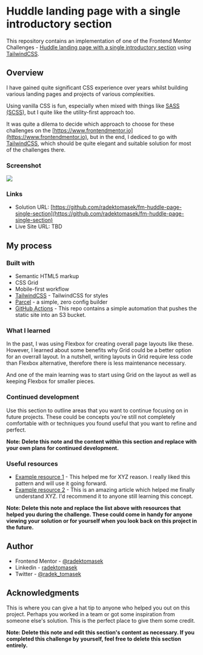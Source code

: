 # Huddle landing page with a single introductory section

This repository contains an implementation of one of the Frontend Mentor Challenges - [Huddle landing page with a single introductory section](https://www.frontendmentor.io/challenges/huddle-landing-page-with-a-single-introductory-section-B_2Wvxgi0) using [TailwindCSS](https://tailwindcss.com).

## Overview

I have gained quite significant CSS experience over years whilst building various landing pages and projects of various complexities.

Using vanilla CSS is fun, especially when mixed with things like [SASS (SCSS)](https://sass-lang.com/), but I quite like the utility-first approach too.

It was quite a dilema to decide which approach to choose for these challenges on the [https://www.frontendmentor.io](https://www.frontendmentor.io), but in the end, I dediced to go with [TailwindCSS](https://tailwindcss.com), which should be quite elegant and suitable solution for most of the challenges there.

### Screenshot

![](./screenshot.jpg)

### Links

- Solution URL: [https://github.com/radektomasek/fm-huddle-page-single-section](https://github.com/radektomasek/fm-huddle-page-single-section)
- Live Site URL: TBD

## My process

### Built with

- Semantic HTML5 markup
- CSS Grid
- Mobile-first workflow
- [TailwindCSS](https://tailwindcss.com) - TailwindCSS for styles
- [Parcel](https://parceljs.org) - a simple, zero config builder
- [GitHub Actions](https://github.com/features/actions) - This repo contains a simple automation that pushes the static site into an S3 bucket.

### What I learned

In the past, I was using Flexbox for creating overall page layouts like these. However, I learned about some benefits why Grid could be a better option for an overrall layout.
In a nutshell, writing layouts in Grid require less code than Flexbox alternative, therefore there is less maintenance necessary.

And one of the main learning was to start using Grid on the layout as well as keeping Flexbox for smaller pieces.

### Continued development

Use this section to outline areas that you want to continue focusing on in future projects. These could be concepts you're still not completely comfortable with or techniques you found useful that you want to refine and perfect.

**Note: Delete this note and the content within this section and replace with your own plans for continued development.**

### Useful resources

- [Example resource 1](https://www.example.com) - This helped me for XYZ reason. I really liked this pattern and will use it going forward.
- [Example resource 2](https://www.example.com) - This is an amazing article which helped me finally understand XYZ. I'd recommend it to anyone still learning this concept.

**Note: Delete this note and replace the list above with resources that helped you during the challenge. These could come in handy for anyone viewing your solution or for yourself when you look back on this project in the future.**

## Author

- Frontend Mentor - [@radektomasek](https://www.frontendmentor.io/profile/radektomasek)
- Linkedin - [radektomasek](https://www.linkedin.com/in/radektomasek)
- Twitter - [@radek_tomasek](https://twitter.com/radek_tomasek)

## Acknowledgments

This is where you can give a hat tip to anyone who helped you out on this project. Perhaps you worked in a team or got some inspiration from someone else's solution. This is the perfect place to give them some credit.

**Note: Delete this note and edit this section's content as necessary. If you completed this challenge by yourself, feel free to delete this section entirely.**
